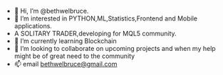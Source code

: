 - 👋 Hi, I’m @bethwelbruce.
- 👀 I’m interested in PYTHON,ML,Statistics,Frontend and Mobile applications.
- A SOLITARY TRADER,developing for MQL5 community.
- 🌱 I’m currently learning Blockchain 
- 💞️ I’m looking to collaborate on upcoming projects and when my help might be of great need to the community
- 📫 email bethwelbruce@gmail.com

<!---
bethwelbruce/bethwelbruce is a ✨ special ✨ repository because its `README.md` (this file) appears on your GitHub profile.
You can click the Preview link to take a look at your changes.
--->
